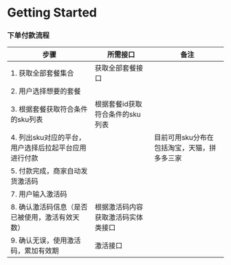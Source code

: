 # Getting Started

### 下单付款流程

| 步骤                            | 所需接口           | 备注                      |
|-------------------------------|----------------|-------------------------|
| 1. 获取全部套餐集合                   | 获取全部套餐接口       |                         |
| 2. 用户选择想要的套餐                  |                |                         |
| 3. 根据套餐获取符合条件的sku列表           | 根据套餐id获取符合条件的sku列表 |  |
| 4. 列出sku对应的平台，用户选择后拉起平台应用进行付款 |                |            目前可用sku分布在包括淘宝，天猫，拼多多三家             |
| 5. 付款完成，商家自动发货激活码             |                |                         |
| 7. 用户输入激活码              |                |                         |
| 8. 确认激活码信息（是否已被使用，激活有效天数）     | 根据激活码内容获取激活码实体类接口 |                         |
| 9. 确认无误，使用激活码，累加有效期           | 激活接口           |                         |

